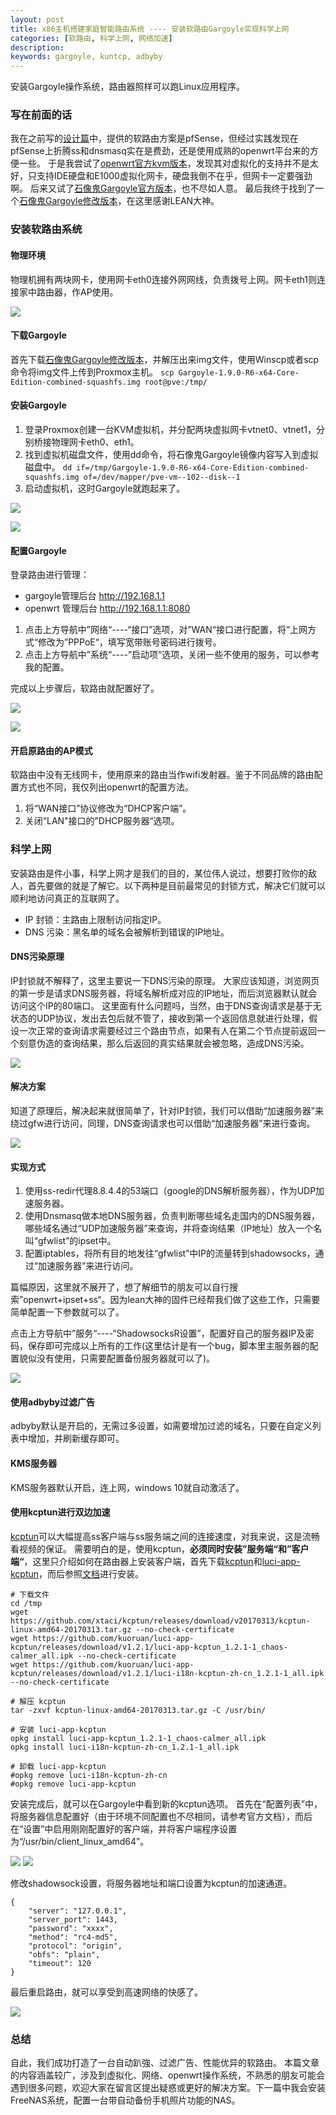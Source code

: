 ```yaml
---
layout: post
title: x86主机搭建家庭智能路由系统 ---- 安装软路由Gargoyle实现科学上网
categories: [软路由, 科学上网, 网络加速]
description: 
keywords: gargoyle, kuntcp, adbyby
---
```


安装Gargoyle操作系统，路由器照样可以跑Linux应用程序。


### 写在前面的话
我在之前写的[设计篇](/2017/03/06/route-design/)中，提供的软路由方案是pfSense，但经过实践发现在pfSense上折腾ss和dnsmasq实在是费劲，还是使用成熟的openwrt平台来的方便一些。
于是我尝试了[openwrt官方kvm版本](https://openwrt.org/)，发现其对虚拟化的支持并不是太好，只支持IDE硬盘和E1000虚拟化网卡，硬盘我倒不在乎，但网卡一定要强劲啊。
后来又试了[石像鬼Gargoyle官方版本](https://www.gargoyle-router.com/)，也不尽如人意。
最后我终于找到了一个[石像鬼Gargoyle修改版本](http://koolshare.cn/thread-59568-1-1.html)，在这里感谢LEAN大神。


### 安装软路由系统

#### 物理环境
物理机拥有两块网卡，使用网卡eth0连接外网网线，负责拨号上网。网卡eth1则连接家中路由器，作AP使用。

![](/images/blog/2017-03-16-route-gargoyle/infrastructure.png)

#### 下载Gargoyle
首先下载[石像鬼Gargoyle修改版本](http://koolshare.cn/thread-59568-1-1.html)，并解压出来img文件，使用Winscp或者scp命令将img文件上传到Proxmox主机。
`scp Gargoyle-1.9.0-R6-x64-Core-Edition-combined-squashfs.img root@pve:/tmp/`

#### 安装Gargoyle
1. 登录Proxmox创建一台KVM虚拟机，并分配两块虚拟网卡vtnet0、vtnet1，分别桥接物理网卡eth0、eth1。
2. 找到虚拟机磁盘文件，使用dd命令，将石像鬼Gargoyle镜像内容写入到虚拟磁盘中。
  `dd if=/tmp/Gargoyle-1.9.0-R6-x64-Core-Edition-combined-squashfs.img of=/dev/mapper/pve-vm--102--disk--1`
3. 启动虚拟机，这时Gargoyle就跑起来了。

![](/images/blog/2017-03-16-route-gargoyle/dashboard.png)

![](/images/blog/2017-03-16-route-gargoyle/gargogle-main.png)

#### 配置Gargoyle
登录路由进行管理：
- gargoyle管理后台  http://192.168.1.1
- openwrt 管理后台   http://192.168.1.1:8080

1. 点击上方导航中”网络“----“接口”选项，对”WAN“接口进行配置，将”上网方式“修改为”PPPoE“，填写宽带账号密码进行拨号。
2. 点击上方导航中”系统“----”启动项“选项，关闭一些不使用的服务，可以参考我的配置。

完成以上步骤后，软路由就配置好了。

![](/images/blog/2017-03-16-route-gargoyle/web-interface.png)

![](/images/blog/2017-03-16-route-gargoyle/web-services.png)

#### 开启原路由的AP模式
软路由中没有无线网卡，使用原来的路由当作wifi发射器。鉴于不同品牌的路由配置方式也不同，我仅列出openwrt的配置方法。
1. 将“WAN接口”协议修改为“DHCP客户端”。
2. 关闭“LAN"接口的”DHCP服务器“选项。


### 科学上网
安装路由是件小事，科学上网才是我们的目的，某位伟人说过，想要打败你的敌人，首先要做的就是了解它。以下两种是目前最常见的封锁方式，解决它们就可以顺利地访问真正的互联网了。
- IP 封锁：主路由上限制访问指定IP。
- DNS 污染：黑名单的域名会被解析到错误的IP地址。

#### DNS污染原理
IP封锁就不解释了，这里主要说一下DNS污染的原理。
大家应该知道，浏览网页的第一步是请求DNS服务器，将域名解析成对应的IP地址，而后浏览器默认就会访问这个IP的80端口。
这里面有什么问题吗，当然，由于DNS查询请求是基于无状态的UDP协议，发出去包后就不管了，接收到第一个返回信息就进行处理，假设一次正常的查询请求需要经过三个路由节点，如果有人在第二个节点提前返回一个刻意伪造的查询结果，那么后返回的真实结果就会被忽略，造成DNS污染。

![](/images/blog/2017-03-16-route-gargoyle/gfw-dns-pollution.png)

#### 解决方案
知道了原理后，解决起来就很简单了，针对IP封锁，我们可以借助“加速服务器”来绕过gfw进行访问，同理，DNS查询请求也可以借助“加速服务器”来进行查询。

![](/images/blog/2017-03-16-route-gargoyle/fuck-gfw-dns-pollution.png)

#### 实现方式
1. 使用ss-redir代理8.8.4.4的53端口（google的DNS解析服务器），作为UDP加速服务器。
2. 使用Dnsmasq做本地DNS服务器，负责判断哪些域名走国内的DNS服务器，哪些域名通过“UDP加速服务器”来查询，并将查询结果（IP地址）放入一个名叫“gfwlist”的ipset中。
3. 配置iptables，将所有目的地发往“gfwlist”中IP的流量转到shadowsocks，通过“加速服务器”来进行访问。

篇幅原因，这里就不展开了，想了解细节的朋友可以自行搜索”openwrt+ipset+ss“。因为lean大神的固件已经帮我们做了这些工作，只需要简单配置一下参数就可以了。

点击上方导航中”服务“----“ShadowsocksR设置”，配置好自己的服务器IP及密码，保存即可完成以上所有的工作(这里估计是有一个bug，脚本里主服务器的配置貌似没有使用，只需要配置备份服务器就可以了)。

![](/images/blog/2017-03-16-route-gargoyle/web-shadowsocksr.png)

#### 使用adbyby过滤广告
adbyby默认是开启的，无需过多设置，如需要增加过滤的域名，只要在自定义列表中增加，并刷新缓存即可。

#### KMS服务器
KMS服务器默认开启，连上网，windows 10就自动激活了。

#### 使用kcptun进行双边加速
[kcptun](https://github.com/xtaci/kcptun)可以大幅提高ss客户端与ss服务端之间的连接速度，对我来说，这是流畅看视频的保证。
需要明白的是，使用kcptun，**必须同时安装”服务端“和”客户端“**，这里只介绍如何在路由器上安装客户端，首先下载[kcptun](https://github.com/xtaci/kcptun/releases)和[luci-app-kcptun](https://github.com/kuoruan/luci-app-kcptun/releases)，而后参照[文档](https://github.com/kuoruan/luci-app-kcptun)进行安装。
```
# 下载文件
cd /tmp
wget https://github.com/xtaci/kcptun/releases/download/v20170313/kcptun-linux-amd64-20170313.tar.gz --no-check-certificate
wget https://github.com/kuoruan/luci-app-kcptun/releases/download/v1.2.1/luci-app-kcptun_1.2.1-1_chaos-calmer_all.ipk --no-check-certificate
wget https://github.com/kuoruan/luci-app-kcptun/releases/download/v1.2.1/luci-i18n-kcptun-zh-cn_1.2.1-1_all.ipk --no-check-certificate

# 解压 kcptun
tar -zxvf kcptun-linux-amd64-20170313.tar.gz -C /usr/bin/

# 安装 luci-app-kcptun
opkg install luci-app-kcptun_1.2.1-1_chaos-calmer_all.ipk
opkg install luci-i18n-kcptun-zh-cn_1.2.1-1_all.ipk

# 卸载 luci-app-kcptun
#opkg remove luci-i18n-kcptun-zh-cn
#opkg remove luci-app-kcptun
```

安装完成后，就可以在Gargoyle中看到新的kcptun选项。
首先在“配置列表”中，将服务器信息配置好（由于环境不同配置也不尽相同，请参考官方文档），而后在“设置”中启用刚刚配置好的客户端，并将客户端程序设置为“/usr/bin/client_linux_amd64”。

![](/images/blog/2017-03-16-route-gargoyle/web-kcptun.png)
![](/images/blog/2017-03-16-route-gargoyle/web-kcptun2.png)

修改shadowsock设置，将服务器地址和端口设置为kcptun的加速通道。
```
{
    "server": "127.0.0.1",
    "server_port": 1443,
    "password": "xxxx",
    "method": "rc4-md5",
    "protocol": "origin",
    "obfs": "plain",
    "timeout": 120
}
```

最后重启路由，就可以享受到高速网络的快感了。

![](/images/blog/2017-03-16-route-gargoyle/youtube-speed.png)


### 总结
自此，我们成功打造了一台自动趴強、过滤广告、性能优异的软路由。
本篇文章的内容涵盖较广，涉及到虚拟化、网络、openwrt操作系统，不熟悉的朋友可能会遇到很多问题，欢迎大家在留言区提出疑惑或更好的解决方案。下一篇中我会安装FreeNAS系统，配置一台带自动备份手机照片功能的NAS。